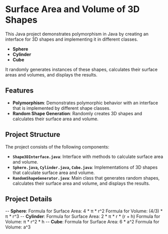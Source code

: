 # Surface Area and Volume of 3D Shapes

This Java project demonstrates polymorphism in Java by creating an interface for 3D shapes and implementing it in different classes.
- **Sphere**
- **Cylinder**
- **Cube**

It randomly generates instances of these shapes, calculates their surface areas and volumes, and displays the results.


## Features
- **Polymorphism**: Demonstrates polymorphic behavior with an interface that is implemented by different shape classes.
- **Random Shape Generation**: Randomly creates 3D shapes and calculates their surface area and volume.

## Project Structure
The project consists of the following components:
- **`Shape3DInterface.java`**: Interface with methods to calculate surface area and volume.
- **`Sphere.java`, `Cylinder.java`, `Cube.java`**: Implementations of 3D shapes that calculate surface area and volume.
- **`RandomShapeGenerator.java`**: Main class that generates random shapes, calculates their surface area and volume, and displays the results.

## Project Details
-- **Sphere**:
Formula for Surface Area: 4 * π * r^2
Formula for Volume: (4/3) * π * r^3
-- **Cylinder**:
Formula for Surface Area: 2 * π * r * (r + h)
Formula for Volume: π * r^2 * h
-- **Cube**:
Formula for Surface Area: 6 * a^2
Formula for Volume: a^3
